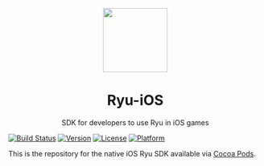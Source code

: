 <p align="center">
<img
src="https://s3.amazonaws.com/ryu-logos/RyuIcon128x128.png"
width="128px;">
</p>

<h1 align="center">Ryu-iOS</h1>
<p align="center">
SDK for developers to use Ryu in iOS games
</p>

[![Build Status](https://travis-ci.com/RyuGames/Ryu-iOS.svg?branch=master)](https://travis-ci.com/RyuGames/Ryu-iOS)
[![Version](https://img.shields.io/cocoapods/v/Ryu.svg?style=flat)](https://cocoapods.org/pods/Ryu)
[![License](https://img.shields.io/cocoapods/l/Ryu.svg?style=flat)](./LICENSE)
[![Platform](https://img.shields.io/cocoapods/p/Ryu.svg?style=flat)](https://cocoapods.org/pods/Ryu)

This is the repository for the native iOS Ryu SDK available via [Cocoa Pods](https://cocoapods.org/pods/Ryu).
